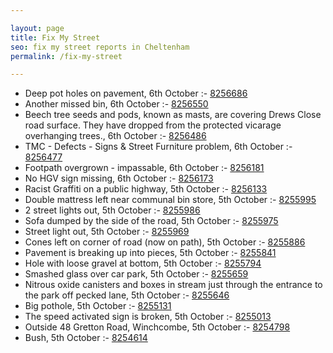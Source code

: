 ```yaml
---

layout: page
title: Fix My Street
seo: fix my street reports in Cheltenham
permalink: /fix-my-street

---
```


<!-- fix_marker starts -->

- Deep pot holes on pavement, 6th October :- [8256686](https://www.fixmystreet.com/report/8256686)
- Another missed bin, 6th October :- [8256550](https://www.fixmystreet.com/report/8256550)
- Beech tree seeds and pods, known as masts, are covering Drews Close road surface. They have dropped from the protected vicarage overhanging trees., 6th October :- [8256486](https://www.fixmystreet.com/report/8256486)
- TMC - Defects - Signs & Street Furniture problem, 6th October :- [8256477](https://www.fixmystreet.com/report/8256477)
- Footpath overgrown - impassable, 6th October :- [8256181](https://www.fixmystreet.com/report/8256181)
- No HGV sign missing, 6th October :- [8256173](https://www.fixmystreet.com/report/8256173)
- Racist Graffiti on a public highway, 5th October :- [8256133](https://www.fixmystreet.com/report/8256133)
- Double mattress left near communal bin store, 5th October :- [8255995](https://www.fixmystreet.com/report/8255995)
- 2 street lights out, 5th October :- [8255986](https://www.fixmystreet.com/report/8255986)
- Sofa dumped by the side of the road, 5th October :- [8255975](https://www.fixmystreet.com/report/8255975)
- Street light out, 5th October :- [8255969](https://www.fixmystreet.com/report/8255969)
- Cones left on corner of road (now on path), 5th October :- [8255886](https://www.fixmystreet.com/report/8255886)
- Pavement is breaking up into pieces, 5th October :- [8255841](https://www.fixmystreet.com/report/8255841)
- Hole with loose gravel at bottom, 5th October :- [8255794](https://www.fixmystreet.com/report/8255794)
- Smashed glass over car park, 5th October :- [8255659](https://www.fixmystreet.com/report/8255659)
- Nitrous oxide canisters and boxes in stream just through the entrance to the park off pecked lane, 5th October :- [8255646](https://www.fixmystreet.com/report/8255646)
- Big pothole, 5th October :- [8255131](https://www.fixmystreet.com/report/8255131)
- The speed activated sign is broken, 5th October :- [8255013](https://www.fixmystreet.com/report/8255013)
- Outside 48 Gretton Road, Winchcombe, 5th October :- [8254798](https://www.fixmystreet.com/report/8254798)
- Bush, 5th October :- [8254614](https://www.fixmystreet.com/report/8254614)

<!-- fix_marker ends -->